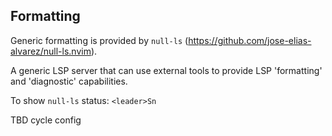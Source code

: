 ## Formatting

Generic formatting is provided by `null-ls` (https://github.com/jose-elias-alvarez/null-ls.nvim).

A generic LSP server that can use external tools to provide LSP
'formatting' and 'diagnostic' capabilities.

To show `null-ls` status: `<leader>Sn`

TBD cycle config
